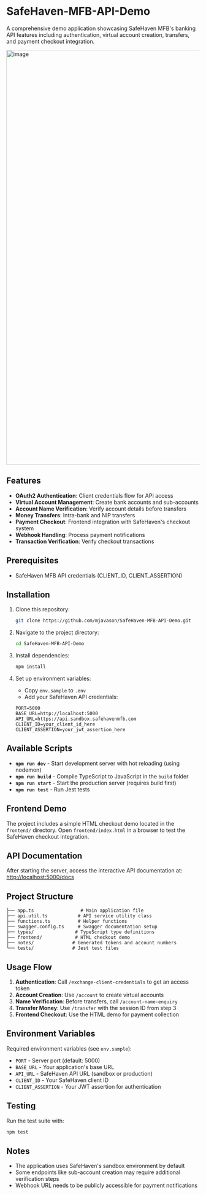 # SafeHaven-MFB-API-Demo

A comprehensive demo application showcasing SafeHaven MFB's banking API features including authentication, virtual account creation, transfers, and payment checkout integration.

<img width="1920" height="1080" alt="image" src="https://github.com/user-attachments/assets/4281c9f6-1f24-422e-93f2-cbad2e24a2a9" />

## Features

- **OAuth2 Authentication**: Client credentials flow for API access
- **Virtual Account Management**: Create bank accounts and sub-accounts
- **Account Name Verification**: Verify account details before transfers
- **Money Transfers**: Intra-bank and NIP transfers
- **Payment Checkout**: Frontend integration with SafeHaven's checkout system
- **Webhook Handling**: Process payment notifications
- **Transaction Verification**: Verify checkout transactions

## Prerequisites

- SafeHaven MFB API credentials (CLIENT_ID, CLIENT_ASSERTION)

## Installation

1. Clone this repository:

   ```bash
   git clone https://github.com/mjavason/SafeHaven-MFB-API-Demo.git
   ```

2. Navigate to the project directory:

   ```bash
   cd SafeHaven-MFB-API-Demo
   ```

3. Install dependencies:

   ```bash
   npm install
   ```

4. Set up environment variables:
   - Copy `env.sample` to `.env`
   - Add your SafeHaven API credentials:
   ```env
   PORT=5000
   BASE_URL=http://localhost:5000
   API_URL=https://api.sandbox.safehavenmfb.com
   CLIENT_ID=your_client_id_here
   CLIENT_ASSERTION=your_jwt_assertion_here
   ```

## Available Scripts

- **`npm run dev`** - Start development server with hot reloading (using nodemon)
- **`npm run build`** - Compile TypeScript to JavaScript in the `build` folder
- **`npm run start`** - Start the production server (requires build first)
- **`npm run test`** - Run Jest tests

## Frontend Demo

The project includes a simple HTML checkout demo located in the `frontend/` directory. Open `frontend/index.html` in a browser to test the SafeHaven checkout integration.

## API Documentation

After starting the server, access the interactive API documentation at:
[http://localhost:5000/docs](http://localhost:5000/docs)

## Project Structure

```
├── app.ts                 # Main application file
├── api.util.ts           # API service utility class
├── functions.ts          # Helper functions
├── swagger.config.ts     # Swagger documentation setup
├── types/               # TypeScript type definitions
├── frontend/            # HTML checkout demo
├── notes/              # Generated tokens and account numbers
└── tests/              # Jest test files
```

## Usage Flow

1. **Authentication**: Call `/exchange-client-credentials` to get an access token
2. **Account Creation**: Use `/account` to create virtual accounts
3. **Name Verification**: Before transfers, call `/account-name-enquiry`
4. **Transfer Money**: Use `/transfer` with the session ID from step 3
5. **Frontend Checkout**: Use the HTML demo for payment collection

## Environment Variables

Required environment variables (see `env.sample`):

- `PORT` - Server port (default: 5000)
- `BASE_URL` - Your application's base URL
- `API_URL` - SafeHaven API URL (sandbox or production)
- `CLIENT_ID` - Your SafeHaven client ID
- `CLIENT_ASSERTION` - Your JWT assertion for authentication

## Testing

Run the test suite with:

```bash
npm test
```

## Notes

- The application uses SafeHaven's sandbox environment by default
- Some endpoints like sub-account creation may require additional verification steps
- Webhook URL needs to be publicly accessible for payment notifications
